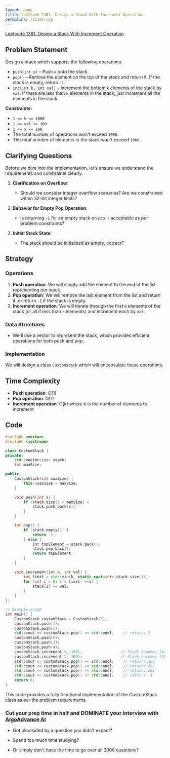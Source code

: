 ```yaml
---
layout: page
title: leetcode 1381. Design a Stack With Increment Operation
permalink: /s1381-cpp
---
```

[Leetcode 1381. Design a Stack With Increment Operation](https://algoadvance.github.io/algoadvance/l1381)
## Problem Statement

Design a stack which supports the following operations:

- `push(int x)` – Push `x` onto the stack.
- `pop()` – Remove the element on the top of the stack and return it. If the stack is empty, return `-1`.
- `inc(int k, int val)` – Increment the bottom `k` elements of the stack by `val`. If there are less than `k` elements in the stack, just increment all the elements in the stack.

**Constraints:**
- `1 <= k <= 1000`
- `1 <= val <= 100`
- `1 <= x <= 100`
- The total number of operations won't exceed `1000`.
- The total number of elements in the stack won't exceed `1000`.

## Clarifying Questions
Before we dive into the implementation, let’s ensure we understand the requirements and constraints clearly.

1. **Clarification on Overflow**: 
    - Should we consider integer overflow scenarios? Are we constrained within 32-bit integer limits?
    
2. **Behavior for Empty Pop Operation**:
    - Is returning `-1` for an empty stack on `pop()` acceptable as per problem constraints?
    
3. **Initial Stack State**:
    - The stack should be initialized as empty, correct?

## Strategy

### Operations
1. **Push operation**: We will simply add the element to the end of the list representing our stack.
2. **Pop operation**: We will remove the last element from the list and return it, or return `-1` if the stack is empty.
3. **Increment operation**: We will iterate through the first `k` elements of the stack (or all if less than `k` elements) and increment each by `val`.

### Data Structures
- We'll use a vector to represent the stack, which provides efficient operations for both push and pop. 

### Implementation
We will design a class `CustomStack` which will encapsulate these operations.

## Time Complexity
- **Push operation**: O(1)
- **Pop operation**: O(1)
- **Increment operation**: O(k) where k is the number of elements to increment

## Code

```cpp
#include <vector>
#include <iostream>

class CustomStack {
private:
    std::vector<int> stack;
    int maxSize;

public:
    CustomStack(int maxSize) {
        this->maxSize = maxSize;
    }

    void push(int x) {
        if (stack.size() < maxSize) {
            stack.push_back(x);
        }
    }

    int pop() {
        if (stack.empty()) {
            return -1;
        } else {
            int topElement = stack.back();
            stack.pop_back();
            return topElement;
        }
    }

    void increment(int k, int val) {
        int limit = std::min(k, static_cast<int>(stack.size()));
        for (int i = 0; i < limit; ++i) {
            stack[i] += val;
        }
    }
};

// Example usage
int main() {
    CustomStack customStack = CustomStack(3);
    customStack.push(1);
    customStack.push(2);
    std::cout << customStack.pop() << std::endl;    // returns 2
    customStack.push(2);
    customStack.push(3);
    customStack.push(4);
    customStack.increment(5, 100);                 // Stack becomes [101, 102, 103]
    customStack.increment(2, 100);                 // Stack becomes [201, 202, 103]
    std::cout << customStack.pop() << std::endl;    // returns 103
    std::cout << customStack.pop() << std::endl;    // returns 202
    std::cout << customStack.pop() << std::endl;    // returns 201
    std::cout << customStack.pop() << std::endl;    // returns -1
    return 0;
}
```

This code provides a fully functional implementation of the CustomStack class as per the problem requirements.


### Cut your prep time in half and DOMINATE your interview with [AlgoAdvance AI](https://algoAdvance.com)

- Got blindsided by a question you didn't expect?

- Spend too much time studying?

- Or simply don't have the time to go over all 3000 questions?

